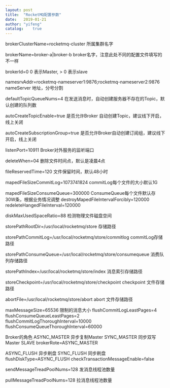 ```yaml
---
layout:	post
title:	"RocketMQ配置参数"
date:	2019-01-21
author:	"yifeng"
catalog:	true
---
```


brokerClusterName=rocketmq-cluster  所属集群名字

brokerName=broker-a|broker-b  broker名字，注意此处不同的配置文件填写的不一样

brokerId=0  0 表示Master, > 0 表示slave

namesrvAddr=rocketmq-nameserver1:9876;rocketmq-nameserver2:9876 nameServer 地址，分号分割

defaultTopicQueueNums=4 在发送消息时，自动创建服务器不存在的Topic，默认创建的队列数

autoCreateTopicEnable=true  是否允许Broker 自动创建Topic，建议线下开启，线上关闭

autoCreateSubscriptionGroup=true  是否允许Broker自动创建订阅组，建议线下开启，线上关闭

listenPort=10911  Broker对外服务的监听端口
 
deleteWhen=04 删除文件时间点，默认是凌晨4点

fileReservedTime=120  文件保留时间，默认48小时

mapedFileSizeCommitLog=1073741824 commitLog每个文件的大小默认1G

mapedFileSizeConsumeQueue=300000  ConsumeQueue每个文件默认存30W条，根据业务情况调整
destroyMapedFileIntervalForcibly=120000
redeleteHangedFileInterval=120000

diskMaxUsedSpaceRatio=88  检测物理文件磁盘空间

storePathRootDir=/usr/local/rocketmq/store  存储路径

storePathCommitLog=/usr/local/rocketmq/store/commitlog  commitLog存储路径

storePathConsumeQueue=/usr/local/rocketmq/store/consumequeue  消费队列存储路径

storePathIndex=/usr/local/rocketmq/store/index  消息索引存储路径

storeCheckpoint=/usr/local/rocketmq/store/checkpoint  checkpoint 文件存储路径

abortFile=/usr/local/rocketmq/store/abort abort 文件存储路径

maxMessageSize=65536  限制的消息大小
flushCommitLogLeastPages=4
flushConsumeQueueLeastPages=2
flushCommitLogThoroughInterval=10000
flushConsumeQueueThoroughInterval=60000

Broker的角色
ASYNC_MASTER 异步复制Master 
SYNC_MASTER 同步双写Master
SLAVE
brokerRote=ASYNC_MASTER

ASYNC_FLUSH 异步刷盘
SYNC_FLUSH  同步刷盘
flushDiskType=ASYNC_FLUSH
checkTransactionMessageEnable=false

sendMessageTreadPoolNums=128  发消息线程池数量

pullMessageTreadPoolNums=128  拉消息线程池数量

